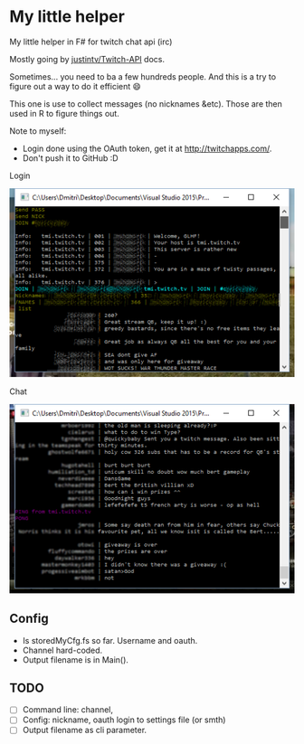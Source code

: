 # My little helper #

My little helper in F# for twitch chat api (irc)

Mostly going by [justintv/Twitch-API](https://github.com/justintv/Twitch-API/blob/master/IRC.md) docs.

Sometimes... you need to ba a few hundreds people. And this is a try to figure out a way to do it efficient :smile:

This one is use to collect messages (no nicknames &etc). Those are then used in R to figure things out.

Note to myself:

- Login done using the OAuth token, get it at http://twitchapps.com/.
- Don't push it to GitHub :D

Login

![](myimg/screen_login.png)

Chat

![](myimg/screen_chat.png)

##  Config ##

* Is storedMyCfg.fs so far. Username and oauth.
* Channel hard-coded.
* Output filename is in Main().

## TODO ##

- [ ] Command line: channel, 
- [ ] Config: nickname, oauth login to settings file (or smth)
- [ ] Output filename as cli parameter.